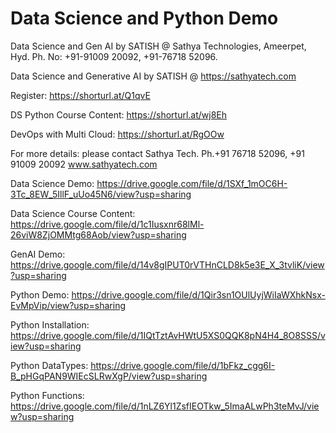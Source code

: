 # Data Science and Python Demo

Data Science and Gen AI by SATISH @ Sathya Technologies, Ameerpet, Hyd. Ph. No: +91-91009 20092, +91-76718 52096.

Data Science and Generative AI by SATISH @ https://sathyatech.com

Register: https://shorturl.at/Q1qvE

DS Python Course Content: https://shorturl.at/wj8Eh

DevOps with Multi Cloud: https://shorturl.at/RgOOw

For more details: please contact Sathya Tech. Ph.+91 76718 52096, +91 91009 20092 www.sathyatech.com

Data Science Demo: 
https://drive.google.com/file/d/1SXf_1mOC6H-3Tc_8EW_5IllF_uUo45N6/view?usp=sharing

Data Science Course Content:
https://drive.google.com/file/d/1c1Iusxnr68lMl-26viW8ZjOMMtg68Aob/view?usp=sharing

GenAI Demo:
https://drive.google.com/file/d/14v8gIPUT0rVTHnCLD8k5e3E_X_3tvliK/view?usp=sharing

Python Demo:
https://drive.google.com/file/d/1Qir3sn1OUlUyjWiIaWXhkNsx-EvMpVip/view?usp=sharing

Python Installation:
https://drive.google.com/file/d/1IQtTztAvHWtU5XS0QQK8pN4H4_8O8SSS/view?usp=sharing

Python DataTypes:
https://drive.google.com/file/d/1bFkz_cgg6I-B_pHGqPAN9WIEcSLRwXgP/view?usp=sharing

Python Functions:
https://drive.google.com/file/d/1nLZ6Yl1ZsfIEOTkw_5ImaALwPh3teMvJ/view?usp=sharing
